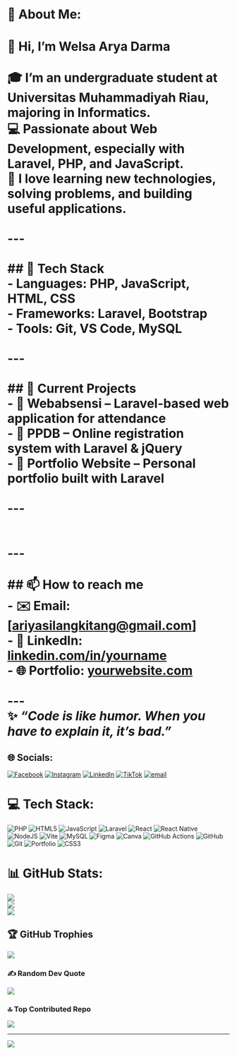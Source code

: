 # 💫 About Me:
# 👋 Hi, I’m Welsa Arya Darma  <br><br>🎓 I’m an undergraduate student at **Universitas Muhammadiyah Riau**, majoring in Informatics.  <br>💻 Passionate about **Web Development**, especially with **Laravel, PHP, and JavaScript**.  <br>🚀 I love learning new technologies, solving problems, and building useful applications.  <br><br>---<br><br>## 🔧 Tech Stack<br>- **Languages**: PHP, JavaScript, HTML, CSS  <br>- **Frameworks**: Laravel, Bootstrap  <br>- **Tools**: Git, VS Code, MySQL  <br><br>---<br><br>## 📌 Current Projects<br>- 📂 **Webabsensi** – Laravel-based web application for attendance  <br>- 📂 **PPDB** – Online registration system with Laravel & jQuery  <br>- 📂 **Portfolio Website** – Personal portfolio built with Laravel  <br><br>---<br>  <br><br>---<br><br>## 📫 How to reach me<br>- ✉️ Email: [ariyasilangkitang@gmail.com]<br>- 💼 LinkedIn: [linkedin.com/in/yourname](#)  <br>- 🌐 Portfolio: [yourwebsite.com](#)  <br><br>---<br>✨ *“Code is like humor. When you have to explain it, it’s bad.”*  <br>


## 🌐 Socials:
[![Facebook](https://img.shields.io/badge/Facebook-%231877F2.svg?logo=Facebook&logoColor=white)](https://facebook.com/https://www.facebook.com/share/17B62kAAKz/) [![Instagram](https://img.shields.io/badge/Instagram-%23E4405F.svg?logo=Instagram&logoColor=white)](https://instagram.com/https://www.instagram.com/aaaryadarma?igsh=Z3Q3cm9jOWdrdjlm) [![LinkedIn](https://img.shields.io/badge/LinkedIn-%230077B5.svg?logo=linkedin&logoColor=white)](https://linkedin.com/in/https://www.linkedin.com/in/welsa-arya-darma-6aa182289?utm_source=share&utm_campaign=share_via&utm_content=profile&utm_medium=android_app) [![TikTok](https://img.shields.io/badge/TikTok-%23000000.svg?logo=TikTok&logoColor=white)](https://tiktok.com/@https://www.tiktok.com/@arya_xplay?_t=ZS-8zDmlxkEIf1&_r=1) [![email](https://img.shields.io/badge/Email-D14836?logo=gmail&logoColor=white)](mailto:ariyasilangkitang@gmail.com) 

# 💻 Tech Stack:
![PHP](https://img.shields.io/badge/php-%23777BB4.svg?style=flat&logo=php&logoColor=white) ![HTML5](https://img.shields.io/badge/html5-%23E34F26.svg?style=flat&logo=html5&logoColor=white) ![JavaScript](https://img.shields.io/badge/javascript-%23323330.svg?style=flat&logo=javascript&logoColor=%23F7DF1E) ![Laravel](https://img.shields.io/badge/laravel-%23FF2D20.svg?style=flat&logo=laravel&logoColor=white) ![React](https://img.shields.io/badge/react-%2320232a.svg?style=flat&logo=react&logoColor=%2361DAFB) ![React Native](https://img.shields.io/badge/react_native-%2320232a.svg?style=flat&logo=react&logoColor=%2361DAFB) ![NodeJS](https://img.shields.io/badge/node.js-6DA55F?style=flat&logo=node.js&logoColor=white) ![Vite](https://img.shields.io/badge/vite-%23646CFF.svg?style=flat&logo=vite&logoColor=white) ![MySQL](https://img.shields.io/badge/mysql-4479A1.svg?style=flat&logo=mysql&logoColor=white) ![Figma](https://img.shields.io/badge/figma-%23F24E1E.svg?style=flat&logo=figma&logoColor=white) ![Canva](https://img.shields.io/badge/Canva-%2300C4CC.svg?style=flat&logo=Canva&logoColor=white) ![GitHub Actions](https://img.shields.io/badge/github%20actions-%232671E5.svg?style=flat&logo=githubactions&logoColor=white) ![GitHub](https://img.shields.io/badge/github-%23121011.svg?style=flat&logo=github&logoColor=white) ![Git](https://img.shields.io/badge/git-%23F05033.svg?style=flat&logo=git&logoColor=white) ![Portfolio](https://img.shields.io/badge/Portfolio-%23000000.svg?style=flat&logo=firefox&logoColor=#FF7139) ![CSS3](https://img.shields.io/badge/css3-%231572B6.svg?style=flat&logo=css3&logoColor=white)
# 📊 GitHub Stats:
![](https://github-readme-stats.vercel.app/api?username=WelsaAryaDarma&theme=react&hide_border=false&include_all_commits=false&count_private=false)<br/>
![](https://nirzak-streak-stats.vercel.app/?user=WelsaAryaDarma&theme=react&hide_border=false)<br/>
![](https://github-readme-stats.vercel.app/api/top-langs/?username=WelsaAryaDarma&theme=react&hide_border=false&include_all_commits=false&count_private=false&layout=compact)

## 🏆 GitHub Trophies
![](https://github-profile-trophy.vercel.app/?username=WelsaAryaDarma&theme=radical&no-frame=true&no-bg=false&margin-w=4)

### ✍️ Random Dev Quote
![](https://quotes-github-readme.vercel.app/api?type=horizontal&theme=radical)

### 🔝 Top Contributed Repo
![](https://github-contributor-stats.vercel.app/api?username=WelsaAryaDarma&limit=5&theme=react&combine_all_yearly_contributions=true)

---
[![](https://visitcount.itsvg.in/api?id=WelsaAryaDarma&icon=4&color=0)](https://visitcount.itsvg.in)

<!-- Proudly created with GPRM ( https://gprm.itsvg.in ) -->
